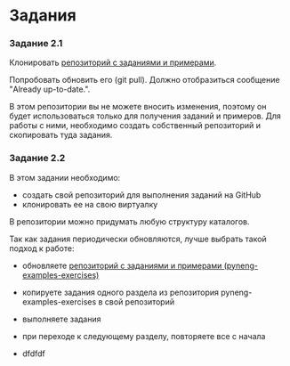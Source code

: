 # Задания

### Задание 2.1

Клонировать [репозиторий с заданиями и примерами](https://github.com/natenka/pyneng-examples-exercises).

Попробовать обновить его (git pull). Должно отобразиться сообщение "Already up-to-date.".

В этом репозитории вы не можете вносить изменения, поэтому он будет использоваться только для получения заданий и примеров.
Для работы с ними, необходимо создать собственный репозиторий и скопировать туда задания.


### Задание 2.2

В этом задании необходимо:

* создать свой репозиторий для выполнения заданий на GitHub
* клонировать ее на свою виртуалку

В репозитории можно придумать любую структуру каталогов.

Так как задания периодически обновляются, лучше выбрать такой подход к работе:

* обновляете [репозиторий с заданиями и примерами (pyneng-examples-exercises)](https://github.com/natenka/pyneng-examples-exercises)
* копируете задания одного раздела из репозитория pyneng-examples-exercises в свой репозиторий
* выполняете задания
* при переходе к следующему разделу, повторяете все с начала

* dfdfdf

